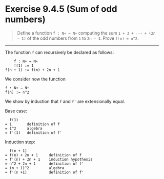 # Exercise 9.4.5 (Sum of odd numbers)

> Define a function `f : N+ → N+` computing the sum `1 + 3 + ··· + (2n − 1)` of the odd numbers from `1` to `2n − 1`.
> Prove `f(n) = n^2`.

---

The function `f` can recursively be declared as follows:
```text
    f : N+ → N+
    f(1) := 1
f(n + 1) := f(n) + 2n + 1
```
We consider now the function
```text
f : N+ → N+
f(n) := n^2
```

We show by induction that `f` and `f'` are extensionally equal.

Base case:
```text
  f(1)
= 1       definition of f
= 1^2     algebra
= f'(1)   definition of f'
```
Induction step:
```text
  f(n + 1)
= f(n) + 2n + 1     definition of f
= f'(n) + 2n + 1    induction hypothesis
= n^2 + 2n + 1      definition of f'
= (n + 1)^2         algebra
= f'(n +1)          definition of f'
```
